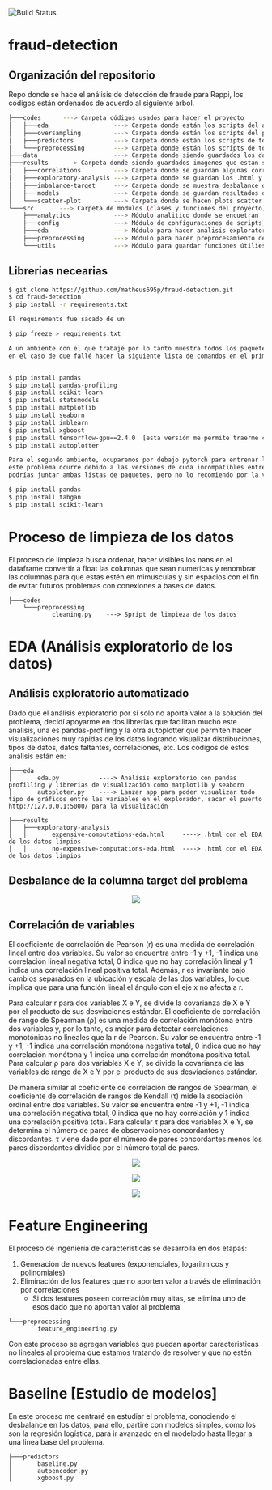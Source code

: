 ![Build Status](https://www.repostatus.org/badges/latest/concept.svg)

# fraud-detection


## Organización del repositorio

Repo donde se hace el análisis de detección de fraude para Rappi, los códigos están ordenados de acuerdo al siguiente arbol.

```sh
├───codes      ---> Carpeta códigos usados para hacer el proyecto
│   ├───eda                  ---> Carpeta donde están los scripts del análisis exploratorio realizado al dataset
│   ├───oversampling         ---> Carpeta donde están los scripts del proceso de sobre muestreo realizado al dataset para obtener más datos
│   ├───predictors           ---> Carpeta donde están los scripts de todos los predictores
│   └───preprocessing        ---> Carpeta donde están los scripts de todo el proceso de feature engenieering realizado al dataset
├───data                     ---> Carpeta donde siendo guardados los datos que van pasando de un proceso a otro
├───results    ---> Carpeta donde siendo guardados imagenes que estan saliendo de los procesos
│   ├───correlations         ---> Carpeta donde se guardan algunas correlaciones lineales y no lineales de los datos
│   ├───exploratory-analysis ---> Carpeta donde se guardan los .html y .png de los resultados exploratorios de los datos
│   ├───imbalance-target     ---> Carpeta donde se muestra desbalance de la data
│   ├───models               ---> Carpeta donde se guardan resultados de entrenamientos de modelos
│   └───scatter-plot         ---> Carpeta donde se hacen plots scatter para ver tendencias entre las variables
└───src       ---> Carpeta de modulos (clases y funciones del proyecto)
    ├───analytics            ---> Módulo analitico donde se encuetran funciones para transformaciones, metricas y modelos           
    ├───config               ---> Módulo de configuraciones de scripts, donde se guardan hiperparametros de modelos utilizados
    ├───eda                  ---> Módulo para hacer análisis exploratorios de datos
    ├───preprocessing        ---> Módulo para hacer preprocesamiento de datos
    └───utils                ---> Módulo para guardar funciones útilies y visualizaciones
```
## Librerias necearias

```sh
$ git clone https://github.com/matheus695p/fraud-detection.git
$ cd fraud-detection
$ pip install -r requirements.txt

El requirements fue sacado de un 

$ pip freeze > requirements.txt

A un ambiente con el que trabajé por lo tanto muestra todos los paquetes instalados en ese ambiente, algunos por ser por conda, pueden venir con rutas locales,
en el caso de que fallé hacer la siguiente lista de comandos en el primer ambiente que tendrá tensorflow


$ pip install pandas
$ pip install pandas-profiling
$ pip install scikit-learn
$ pip install statsmodels
$ pip install matplotlib
$ pip install seaborn
$ pip install imblearn
$ pip install xgboost
$ pip install tensorflow-gpu==2.4.0  [esta versión me permite traerme cuda v11 que es lo que necesita mi GPU como driver]
$ pip install autoplotter

Para el segundo ambiente, ocuparemos por debajo pytorch para entrenar las redes generativas adversarias a través de tabgan
este problema ocurre debido a las versiones de cuda incompatibles entre tensorflow y pytorch, si quieres entrenar todo en CPU
podrías juntar ambas listas de paquetes, pero no lo recomiendo por la velocidad de entrenamiento en GPU es un 20 X.

$ pip install pandas
$ pip install tabgan
$ pip install scikit-learn

```
# Proceso de limpieza de los datos

El proceso de limpieza busca ordenar, hacer visibles los nans en el dataframe convertir a float las columnas que sean numericas y renombrar las columnas
para que estas estén en mimusculas y sin espacios con el fin de evitar futuros problemas con conexiones a bases de datos.


```zh
├───codes  
    └───preprocessing
            cleaning.py    ---> Spript de limpieza de los datos
```


# EDA (Análisis exploratorio de los datos)

## Análisis exploratorio automatizado

Dado que el análisis exploratorio por si solo no aporta valor a la solución del problema, decidí apoyarme en dos librerías que facilitan mucho este análisis, una es pandas-profiling y la otra autoplotter que permiten hacer visualizaciones muy rápidas de los datos logrando visualizar distribuciones, tipos de datos, datos faltantes, correlaciones, etc. Los códigos de estos análisis están en:


```zh
├───eda
│       eda.py           ----> Análisis exploratorio con pandas profilling y librerias de visualización como matplotlib y seaborn
│       autoploter.py    ----> Lanzar app para poder visualizar todo tipo de gráficos entre las variables en el explorador, sacar el puerto http://127.0.0.1:5000/ para la visualización

├───results
│   ├───exploratory-analysis
│   │       expensive-computations-eda.html     ----> .html con el EDA de los datos limpios 
│   │       no-expensive-computations-eda.html  ----> .html con el EDA de los datos limpios

```


## Desbalance de la columna target del problema

<p align="center">
  <img src="./results/imbalance-target/pie_chart.png">
</p>


## Correlación de variables

El coeficiente de correlación de Pearson (r) es una medida de correlación lineal entre dos variables. Su valor se encuentra entre -1 y +1, -1 indica una correlación lineal negativa total, 0 indica que no hay correlación lineal y 1 indica una correlación lineal positiva total. Además, r es invariante bajo cambios separados en la ubicación y escala de las dos variables, lo que implica que para una función lineal el ángulo con el eje x no afecta a r.

Para calcular r para dos variables X e Y, se divide la covarianza de X e Y por el producto de sus desviaciones estándar.
El coeficiente de correlación de rango de Spearman (ρ) es una medida de correlación monótona entre dos variables y, por lo tanto, es mejor para detectar correlaciones monotónicas 
no lineales que la r de Pearson. Su valor se encuentra entre -1 y +1, -1 indica una correlación monótona negativa total, 0 indica que no hay correlación monótona y 1 indica una correlación monótona positiva total. Para calcular ρ para dos variables X e Y, se divide la covarianza de las variables de rango de X e Y por el producto de sus desviaciones estándar.

De manera similar al coeficiente de correlación de rangos de Spearman, el coeficiente de correlación de rangos de Kendall (τ) mide la asociación ordinal entre dos variables. Su valor se encuentra entre -1 y +1, -1 indica una correlación negativa total, 0 indica que no hay correlación y 1 indica una correlación positiva total. Para calcular τ para dos variables X e Y, se determina el número de pares de observaciones concordantes y discordantes. τ viene dado por el número de pares concordantes menos los pares discordantes dividido por el número total de pares.



<p align="center">
  <img src="./results/correlations/pearson.png">
</p>


<p align="center">
  <img src="./results/correlations/spearman.png">
</p>


<p align="center">
  <img src="./results/correlations/kendall.png">
</p>


# Feature Engineering


El proceso de ingeniería de caracteristicas se desarrolla en dos etapas:

1. Generación de nuevos features (exponenciales, logaritmicos y polinomiales)
2. Eliminación de los features que no aporten valor a través de eliminación por correlaciones
    * Si dos features poseen correlación muy altas, se elimina uno de esos dado que no aportan valor al problema

```zh
└───preprocessing
        feature_engineering.py
```

Con este proceso se agregan variables que puedan aportar caracteristicas no lineales al problema que estamos tratando de resolver y que no estén correlacionadas entre ellas.


# Baseline [Estudio de modelos]

En este proceso me centraré en estudiar el problema, conociendo el desbalance en los datos, para ello, partiré con modelos simples, como los son la regresión logística, para ir avanzado en el modelodo hasta llegar a una linea base del problema.


```zh
├───predictors
│       baseline.py
│       autoencoder.py
│       xgboost.py
```






